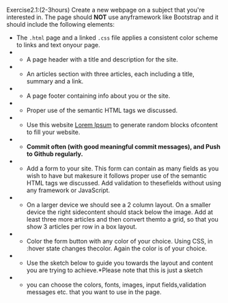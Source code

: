 
Exercise2.1:(2-3hours)
Create a new webpage on a subject that you're interested in. The page should **NOT** use anyframework like Bootstrap and it should include the following elements:
- The `.html` page and a linked `.css` file applies a consistent color scheme to links and text onyour page.
- - A page header with a title and description for the site.
- - An articles section with three articles, each including a title, summary and a link.
- - A page footer containing info about you or the site.
- - Proper use of the semantic HTML tags we discussed.
- - Use this website [Lorem Ipsum](http://www.lipsum.com/) to generate random blocks ofcontent to fill your website.
- - **Commit often (with good meaningful commit messages), and Push to Github regularly.**
- -  Add a form to your site. This form can contain as many fields as you wish to have but makesure it follows proper use of the semantic HTML tags we discussed.  Add validation to thesefields without using any framework or JavaScript.
- - On a larger device we should see a 2 column layout. On a smaller device the right sidecontent should stack below the image.  Add at least three more articles and then convert themto a grid, so that you show 3 articles per row in a box layout.
- - Color the form button with any color of your choice. Using CSS, in :hover state changes thecolor. Again the color is of your choice.
- - Use the sketch below to guide you towards the layout and content you are trying to achieve.*Please note that this is just a sketch 
- - you can choose the colors, fonts, images, input fields,validation messages etc. that you want to use in the page.

